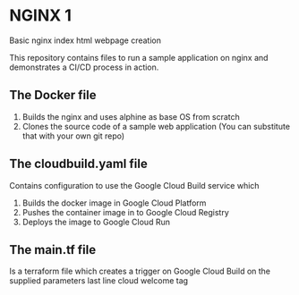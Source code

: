 # NGINX 1
Basic nginx index html webpage creation

This repository contains files to run a sample application on nginx and demonstrates a CI/CD process in action.

## The Docker file

1. Builds the nginx and uses alphine as base OS from scratch
2. Clones the source code of a sample web application (You can substitute that with your own git repo)

## The cloudbuild.yaml file

Contains configuration to use the Google Cloud Build service which
1. Builds the docker image in Google Cloud Platform
2. Pushes the container image in to Google Cloud Registry
3. Deploys the image to Google Cloud Run

## The main.tf file

Is a terraform file which creates a trigger on Google Cloud Build on the supplied parameters
last line
cloud welcome
tag
